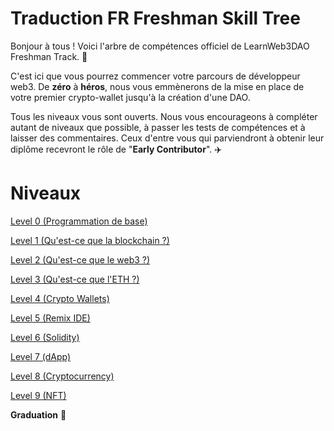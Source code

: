 # Traduction FR Freshman Skill Tree

Bonjour à tous ! Voici l'arbre de compétences officiel de LearnWeb3DAO Freshman Track.  🌴

C'est ici que vous pourrez commencer votre parcours de développeur web3. De **zéro** à **héros**, nous vous emmènerons de la mise en place de votre premier crypto-wallet jusqu'à la création d'une DAO.


Tous les niveaux vous sont ouverts. Nous vous encourageons à compléter autant de niveaux que possible, à passer les tests de compétences et à laisser des commentaires. Ceux d'entre vous qui parviendront à obtenir leur diplôme recevront le rôle de "**Early Contributor**". ✈️

# Niveaux

[Level 0 (Programmation de base)](https://github.com/Kraibonaut/Basic-Programming-FR)

[Level 1 (Qu'est-ce que la blockchain ?)](https://github.com/Kraibonaut/What-is-Blockchain-fr)

[Level 2 (Qu'est-ce que le web3 ?)](https://github.com/LearnWeb3DAO/What-is-Web3)

[Level 3 (Qu'est-ce que l'ETH ?)](https://github.com/Kraibonaut/What-is-ETH-fr)

[Level 4 (Crypto Wallets)](https://github.com/Kraibonaut/Crypto-Wallets-fr)

[Level 5 (Remix IDE)](https://github.com/Kraibonaut/Remix-fr)

[Level 6 (Solidity)](https://github.com/Kraibonaut/Solidity-fr)

[Level 7 (dApp)](https://github.com/Kraibonaut/BasicFrontEndTutorial-fr)

[Level 8 (Cryptocurrency)](https://github.com/Kraibonaut/CryptocurrencyTutorial-FR)

[Level 9 (NFT)](https://github.com/LearnWeb3DAO/NFT-Tutorial)

**Graduation** 🥳
